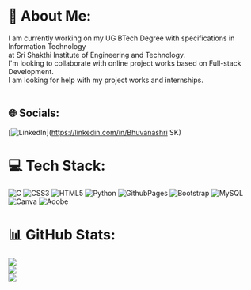 # 💫 About Me:
I am currently working on my UG BTech Degree with specifications in Information Technology <br>at Sri Shakthi Institute of Engineering and Technology.<br>I'm looking to collaborate with online project works based on Full-stack Development.<br>I am looking for help with my project works and internships.<br>  <br>


## 🌐 Socials:
[![LinkedIn](https://img.shields.io/badge/LinkedIn-%230077B5.svg?logo=linkedin&logoColor=white)](https://linkedin.com/in/Bhuvanashri SK) 

# 💻 Tech Stack:
![C](https://img.shields.io/badge/c-%2300599C.svg?style=plastic&logo=c&logoColor=white) ![CSS3](https://img.shields.io/badge/css3-%231572B6.svg?style=plastic&logo=css3&logoColor=white) ![HTML5](https://img.shields.io/badge/html5-%23E34F26.svg?style=plastic&logo=html5&logoColor=white) ![Python](https://img.shields.io/badge/python-3670A0?style=plastic&logo=python&logoColor=ffdd54) ![GithubPages](https://img.shields.io/badge/github%20pages-121013?style=plastic&logo=github&logoColor=white) ![Bootstrap](https://img.shields.io/badge/bootstrap-%238511FA.svg?style=plastic&logo=bootstrap&logoColor=white) ![MySQL](https://img.shields.io/badge/mysql-%2300000f.svg?style=plastic&logo=mysql&logoColor=white) ![Canva](https://img.shields.io/badge/Canva-%2300C4CC.svg?style=plastic&logo=Canva&logoColor=white) ![Adobe](https://img.shields.io/badge/adobe-%23FF0000.svg?style=plastic&logo=adobe&logoColor=white)
# 📊 GitHub Stats:
![](https://github-readme-stats.vercel.app/api?username=Bhuvanashri-sundarraj&theme=merko&hide_border=false&include_all_commits=true&count_private=true)<br/>
![](https://github-readme-streak-stats.herokuapp.com/?user=Bhuvanashri-sundarraj&theme=merko&hide_border=false)<br/>
![](https://github-readme-stats.vercel.app/api/top-langs/?username=Bhuvanashri-sundarraj&theme=merko&hide_border=false&include_all_commits=true&count_private=true&layout=compact)



